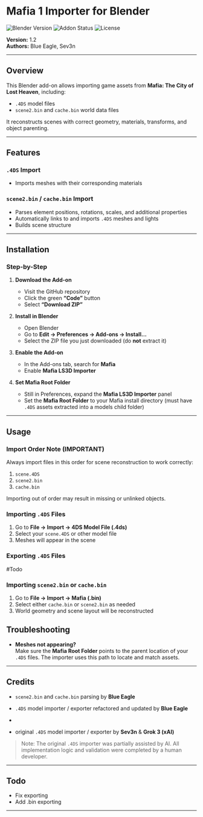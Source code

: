 # Mafia 1 Importer for Blender

![Blender Version](https://img.shields.io/badge/Blender-4.0+-orange)
![Addon Status](https://img.shields.io/badge/Status-Active-brightgreen)
![License](https://img.shields.io/badge/License-Custom-lightgrey)

**Version:** 1.2  
**Authors:** Blue Eagle, Sev3n  

---

## Overview

This Blender add-on allows importing game assets from **Mafia: The City of Lost Heaven**, including:

- `.4DS` model files  
- `scene2.bin` and `cache.bin` world data files  

It reconstructs scenes with correct geometry, materials, transforms, and object parenting.

---

## Features

### `.4DS` Import
- Imports meshes with their corresponding materials

### `scene2.bin` / `cache.bin` Import
- Parses element positions, rotations, scales, and additional properties
- Automatically links to and imports `.4DS` meshes and lights
- Builds scene structure


---

## Installation

### Step-by-Step

1. **Download the Add-on**  
   - Visit the GitHub repository  
   - Click the green **“Code”** button  
   - Select **“Download ZIP”**

2. **Install in Blender**  
   - Open Blender  
   - Go to **Edit → Preferences → Add-ons → Install…**  
   - Select the ZIP file you just downloaded (do **not** extract it)

3. **Enable the Add-on**  
   - In the Add-ons tab, search for **Mafia**  
   - Enable **Mafia LS3D Importer**

4. **Set Mafia Root Folder**  
   - Still in Preferences, expand the **Mafia LS3D Importer** panel  
   - Set the **Mafia Root Folder** to your Mafia install directory (must have `.4DS` assets extracted into a models child folder)

---

## Usage

### Import Order Note (IMPORTANT)

Always import files in this order for scene reconstruction to work correctly:

1. `scene.4DS`  
2. `scene2.bin`  
3. `cache.bin`  

Importing out of order may result in missing or unlinked objects.

### Importing `.4DS` Files

1. Go to **File → Import → 4DS Model File (.4ds)**  
2. Select your `scene.4DS` or other model file  
3. Meshes will appear in the scene

### Exporting `.4DS` Files

#Todo

### Importing `scene2.bin` or `cache.bin`

1. Go to **File → Import → Mafia (.bin)**  
2. Select either `cache.bin` or `scene2.bin` as needed  
3. World geometry and scene layout will be reconstructed  

## Troubleshooting

- **Meshes not appearing?**  
  Make sure the **Mafia Root Folder** points to the parent location of your `.4DS` files. The importer uses this path to locate and match assets.

---

## Credits

- `scene2.bin` and `cache.bin` parsing by **Blue Eagle**
- `.4DS` model importer / exporter refactored and updated by **Blue Eagle**

- 
- original `.4DS` model importer / exporter by **Sev3n** & **Grok 3 (xAI)**  
> Note: The original `.4DS` importer was partially assisted by AI. All implementation logic and validation were completed by a human developer.

---

## Todo

- Fix exporting
- Add .bin exporting

---
